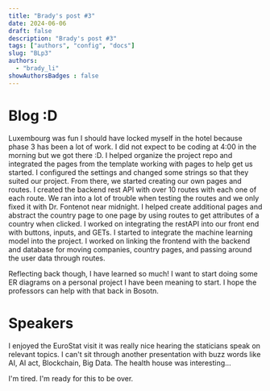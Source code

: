 ```yaml
---
title: "Brady's post #3"
date: 2024-06-06
draft: false
description: "Brady's post #3"
tags: ["authors", "config", "docs"]
slug: "BLp3"
authors:
  - "brady_li"
showAuthorsBadges : false
---
```

# Blog :D
Luxembourg was fun I should have locked myself in the hotel because phase 3 has been a lot of work. I did not expect to be coding at 4:00 in the morning but we got there :D. I helped organize the project repo and integrated the pages from the template working with pages to help get us started. I configured the settings and changed some strings so that they suited our project. From there, we started creating our own pages and routes. I created the backend rest API with over 10 routes with each one of each route. We ran into a lot of trouble when testing the routes and we only fixed it with Dr. Fontenot near midnight. I helped create additional pages and abstract the country page to one page by using routes to get attributes of a country when clicked. I worked on integrating the restAPI into our front end with buttons, inputs, and GETs. I started to integrate the machine learning model into the project. I worked on linking the frontend with the backend and database for moving companies, country pages, and passing around the user data through routes.

Reflecting back though, I have learned so much! I want to start doing some ER diagrams on a personal project I have been meaning to start. I hope the professors can help with that back in Bosotn.

# Speakers
I enjoyed the EuroStat visit it was really nice hearing the staticians speak on relevant topics. I can't sit through another presentation with buzz words like AI, AI act, Blockchain, Big Data. The health house was interesting...

I'm tired. I'm ready for this to be over.